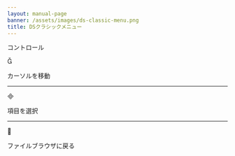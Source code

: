 ```yaml
---
layout: manual-page
banner: /assets/images/ds-classic-menu.png
title: DSクラシックメニュー
---
```


<div id="controls" class="section-title">コントロール</div>
<div class="section-body">
    <div class="button-action-group">
        <p class="button-action button">&#xE006;</p>
        <p class="button-action-text">カーソルを移動</p>
    </div>
    <hr>
    <div class="button-action-group">
        <p class="button-action button">&#xE000;</p>
        <p class="button-action-text">項目を選択</p>
    </div>
    <hr>
    <div class="button-action-group">
        <p class="button-action button">&#xE001;</p>
        <p class="button-action-text">ファイルブラウザに戻る</p>
    </div>
</div>
